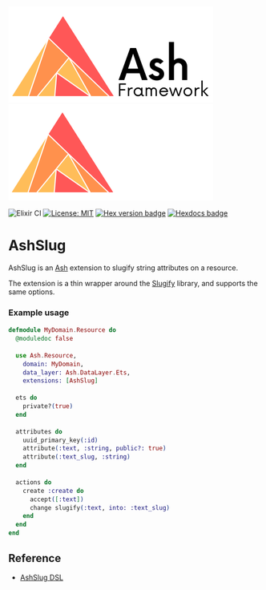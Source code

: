 ![Logo](https://github.com/ash-project/ash/blob/main/logos/cropped-for-header-black-text.png?raw=true#gh-light-mode-only)
![Logo](https://github.com/ash-project/ash/blob/main/logos/cropped-for-header-white-text.png?raw=true#gh-dark-mode-only)

![Elixir CI](https://github.com/ash-project/ash_slug/workflows/CI/badge.svg)
[![License: MIT](https://img.shields.io/badge/License-MIT-yellow.svg)](https://opensource.org/licenses/MIT)
[![Hex version badge](https://img.shields.io/hexpm/v/ash_slug.svg)](https://hex.pm/packages/ash_slug)
[![Hexdocs badge](https://img.shields.io/badge/docs-hexdocs-purple)](https://hexdocs.pm/ash_slug)

# AshSlug

AshSlug is an [Ash](https://hexdocs.pm/ash) extension to slugify string attributes on a resource.

The extension is a thin wrapper around the [Slugify](https://hex.pm/packages/slugify) library, and supports
the same options.

### Example usage

```elixir
defmodule MyDomain.Resource do
  @moduledoc false

  use Ash.Resource,
    domain: MyDomain,
    data_layer: Ash.DataLayer.Ets,
    extensions: [AshSlug]

  ets do
    private?(true)
  end

  attributes do
    uuid_primary_key(:id)
    attribute(:text, :string, public?: true)
    attribute(:text_slug, :string)
  end

  actions do
    create :create do
      accept([:text])
      change slugify(:text, into: :text_slug)
    end
  end
end
```

## Reference

- [AshSlug DSL](documentation/dsls/DSL:-AshSlug.md)
